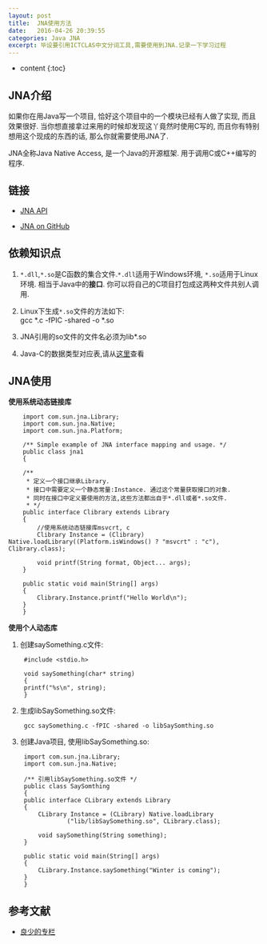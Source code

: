 ```yaml
---
layout: post
title:  JNA使用方法
date:   2016-04-26 20:39:55
categories: Java JNA
excerpt: 毕设要引用ICTCLAS中文分词工具,需要使用到JNA.记录一下学习过程
---
```


* content
{:toc}

## JNA介绍 
如果你在用Java写一个项目, 恰好这个项目中的一个模块已经有人做了实现, 而且效果很好. 当你想直接拿过来用的时候却发现这丫竟然时使用C写的, 而且你有特别想用这个现成的东西的话, 那么你就需要使用JNA了.   

JNA全称Java Native Access, 是一个Java的开源框架. 用于调用C或C++编写的程序.   

## 链接

* [JNA API](http://java-native-access.github.io/jna/4.2.1/)  

* [JNA on GitHub](https://github.com/java-native-access/jna)

## 依赖知识点

1. `*.dll`,`*.so`是C函数的集合文件.`*.dll`适用于Windows环境, `*.so`适用于Linux环境. 相当于Java中的**接口**. 你可以将自己的C项目打包成这两种文件共别人调用.   

2. Linux下生成`*.so`文件的方法如下:  
        gcc *.c -fPIC -shared -o *.so  

3. JNA引用的so文件的文件名必须为lib*.so   

4. Java-C的数据类型对应表,请从[这里](http://georgeinfo.blog.163.com/blog/static/16368334120118124652718/)查看   

## JNA使用

**使用系统动态链接库**  

        import com.sun.jna.Library;
        import com.sun.jna.Native;
        import com.sun.jna.Platform;

        /** Simple example of JNA interface mapping and usage. */
        public class jna1
        {
	
		/**
		 * 定义一个接口继承Library.
		 * 接口中需要定义一个静态常量:Instance. 通过这个常量获取接口的对象.
		 * 同时在接口中定义要使用的方法,这些方法都出自于*.dll或者*.so文件.
		 * */
		public interface Clibrary extends Library
		{
			//使用系统动态链接库msvcrt, c
			Clibrary Instance = (Clibrary) Native.loadLibrary((Platform.isWindows() ? "msvcrt" : "c"), Clibrary.class);
	
			void printf(String format, Object... args);
		}

		public static void main(String[] args)
		{
			Clibrary.Instance.printf("Hello World\n");
		}
        }

**使用个人动态库**  

1. 创建saySomething.c文件:  

        #include <stdio.h>

        void saySomething(char* string)
        {
		printf("%s\n", string);
        }

2. 生成libSaySomething.so文件:  

        gcc saySomething.c -fPIC -shared -o libSaySomthing.so

3. 创建Java项目, 使用libSaySomething.so:  

        import com.sun.jna.Library;
        import com.sun.jna.Native;

        /** 引用libSaySomething.so文件 */
        public class SaySomthing
        {
		public interface CLibrary extends Library
		{
			CLibrary Instance = (CLibrary) Native.loadLibrary
					("lib/libSaySomething.so", CLibrary.class);
		
			void saySomething(String something);
		}
		
		public static void main(String[] args)
		{
			CLibrary.Instance.saySomething("Winter is coming");
		}
        }

## 参考文献

* [良少的专栏](http://blog.csdn.net/shendl/article/details/3589676)
